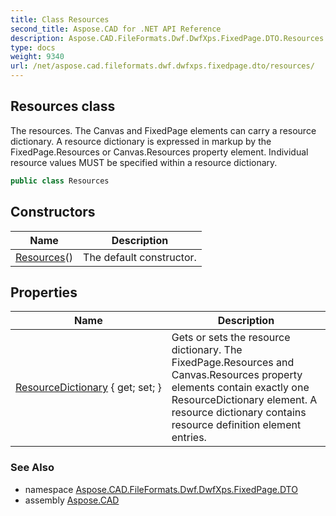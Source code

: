 ```yaml
---
title: Class Resources
second_title: Aspose.CAD for .NET API Reference
description: Aspose.CAD.FileFormats.Dwf.DwfXps.FixedPage.DTO.Resources class. The resources. The Canvas and FixedPage elements can carry a resource dictionary. A resource dictionary is expressed in markup by the FixedPage.Resources or Canvas.Resources property element. Individual resource values MUST be specified within a resource dictionary
type: docs
weight: 9340
url: /net/aspose.cad.fileformats.dwf.dwfxps.fixedpage.dto/resources/
---
```

## Resources class

The resources. The Canvas and FixedPage elements can carry a resource dictionary. A resource dictionary is expressed in markup by the FixedPage.Resources or Canvas.Resources property element. Individual resource values MUST be specified within a resource dictionary.

```csharp
public class Resources
```

## Constructors

| Name | Description |
| --- | --- |
| [Resources](resources/)() | The default constructor. |

## Properties

| Name | Description |
| --- | --- |
| [ResourceDictionary](../../aspose.cad.fileformats.dwf.dwfxps.fixedpage.dto/resources/resourcedictionary/) { get; set; } | Gets or sets the resource dictionary. The FixedPage.Resources and Canvas.Resources property elements contain exactly one ResourceDictionary element. A resource dictionary contains resource definition element entries. |

### See Also

* namespace [Aspose.CAD.FileFormats.Dwf.DwfXps.FixedPage.DTO](../../aspose.cad.fileformats.dwf.dwfxps.fixedpage.dto/)
* assembly [Aspose.CAD](../../)


